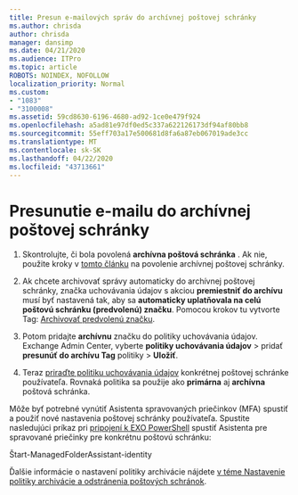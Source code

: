 ```yaml
---
title: Presun e-mailových správ do archívnej poštovej schránky
ms.author: chrisda
author: chrisda
manager: dansimp
ms.date: 04/21/2020
ms.audience: ITPro
ms.topic: article
ROBOTS: NOINDEX, NOFOLLOW
localization_priority: Normal
ms.custom:
- "1083"
- "3100008"
ms.assetid: 59cd8630-6196-4680-ad92-1ce0e479f924
ms.openlocfilehash: a5ad81e97df0ed5c337a622126173df94af80bb8
ms.sourcegitcommit: 55eff703a17e500681d8fa6a87eb067019ade3cc
ms.translationtype: MT
ms.contentlocale: sk-SK
ms.lasthandoff: 04/22/2020
ms.locfileid: "43713661"
---
```

# <a name="move-email-to-the-archive-mailbox"></a>Presunutie e-mailu do archívnej poštovej schránky

1. Skontrolujte, či bola povolená **archívna poštová schránka** . Ak nie, použite kroky v [tomto článku](https://docs.microsoft.com/office365/securitycompliance/enable-archive-mailboxes) na povolenie archívnej poštovej schránky.

2. Ak chcete archivovať správy automaticky do archívnej poštovej schránky, značka uchovávania údajov s akciou **premiestniť do archívu** musí byť nastavená tak, aby sa **automaticky uplatňovala na celú poštovú schránku (predvolenú) značku**. Pomocou krokov tu vytvorte Tag: [Archivovať predvolenú značku](https://docs.microsoft.com/office365/securitycompliance/set-up-an-archive-and-deletion-policy-for-mailboxes#create-a-custom-archive-default-policy-tag).

3. Potom pridajte **archívnu** značku do politiky uchovávania údajov. Exchange Admin Center, vyberte **politiky uchovávania údajov** > pridať **presunúť do archívu Tag** politiky > **Uložiť**.

4. Teraz [priraďte politiku uchovávania údajov](https://docs.microsoft.com/exchange/security-and-compliance/messaging-records-management/apply-retention-policy) konkrétnej poštovej schránke používateľa. Rovnaká politika sa použije ako **primárna** aj **archívna** poštová schránka.

Môže byť potrebné vynútiť Asistenta spravovaných priečinkov (MFA) spustiť a použiť nové nastavenia poštovej schránky používateľa. Spustite nasledujúci príkaz pri [pripojení k EXO PowerShell](https://docs.microsoft.com/powershell/exchange/exchange-online/connect-to-exchange-online-powershell/connect-to-exchange-online-powershell?view=exchange-ps) spustiť Asistenta pre spravované priečinky pre konkrétnu poštovú schránku:
  
Štart-ManagedFolderAssistant-identity<name of the mailbox>

Ďalšie informácie o nastavení politiky archivácie nájdete [v téme Nastavenie politiky archivácie a odstránenia poštových schránok](https://docs.microsoft.com/office365/securitycompliance/set-up-an-archive-and-deletion-policy-for-mailboxes#step-1-enable-archive-mailboxes-for-users).
  